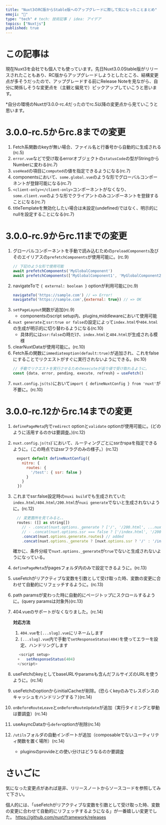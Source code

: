 ```yaml
---
title: "Nuxt3のRC版からStable版へのアップグレードに際して気になったことまとめ"
emoji: "🔖"
type: "tech" # tech: 技術記事 / idea: アイデア
topics: ["Nuxtjs"]
published: true
---
```

# この記事は
現在Nuxt3を会社でも個人でも使っています。先日Nuxt3.0.0Stable版がリリースされたこともあり、RC版からアップグレードしようとしたところ、結構変更点が多そうだったので、アップグレードする前にRelease Noteを見ながら、自分に関係しそうな変更点を（主観と偏見で）ピックアップしていこうと思います。

*自分の環境のNuxtが3.0.0-rc.4だったのでrc.5以降の変更点から見ていこうと思います。

# 3.0.0-rc.5からrc.8までの変更
1. Fetch系関数のkeyが無い場合、ファイル名と行番号から自動的に生成される(rc.5)
2. `error.vue`などで受け取るerrorオブジェクトの`statusCode`の型がStringからNumberに変わる(rc.7)
3. `useHead`の項目に`computed`の値を指定できるようになる(rc.7)
4. componentsにおいて、`some.global.vue`のような形でグローバルコンポーネントが登録可能になる(rc.7)
5. `<client-only></client-only>`コンポーネントがなくなり、`some.client.vue`のような形でクライアントのみコンポーネントを登録することになる(rc.7)
6. titleTemplateを無効化したい場合は未設定(undefined)ではなく、明示的にnullを設定することになる(rc.7)

# 3.0.0-rc.9からrc.11までの変更
1. グローバルコンポーネントを手動で読み込むための`preloadComponents`及びそのエイリアスの`prefetchComponents`が使用可能に。(rc.9)
    ```js
    // 下記のような形で使用可能
    await prefetchComponents('MyGlobalComponent')
    await prefetchComponents(['MyGlobalComponent1', 'MyGlobalComponent2'])
    ```
2. navigateToで `{ external: boolean }` optionが利用可能に(rc.9)
    ```js
    navigateTo('https://sample.com') // => Error!
    navigateTo('https://sample.com',{external: true}) // => OK
    ```
3. `setPageLayout`関数が追加(rc.9)
   - componentsのscript setup内、plugins,middlewareにおいて使用可能
4. `nuxt generate`と`ssr:true or false`の設定によって`index.html`や`404.html`の生成が明示的に切り替わるようになる(rc.10)
   - 具体的には`ssr:false`の時だけ、`index.html`と`404.html`が生成される模様
5. clearNuxtDataが使用可能に。(rc.10)
6. Fetch系の関数に`immediateoption(default:true)`が追加され、これをfalseにすることでリクエストがすぐに実行されないようにできる。(rc.10)
    ```js
    // 手動でリクエストを実行させるためのexecuteが返り値で受け取れるように。
    const {data, error, pending, execute, refresh} = useFetch()
    ```
7. `nuxt.config.js(ts)`において`import { defineNuxtConfig } from 'nuxt'`が不要に。(rc.10)

# 3.0.0-rc.12からrc.14までの変更
1. `definePageMeta`内で`redirect` optionと`validate` optionが使用可能に。(どのように活用するのかは要調査。)(rc.12)

2. `nuxt.config.js(ts`)`において、ルーティングごとにssrかspaを指定できるように。（この時点ではssrフラグのみの様子。）(rc.12)
    ```js
    　export default defineNuxtConfig({
        nitro: {
          routes: {
            '/test': { ssr: false }
          }
        }
      })
    ```
3. これまでssr:false設定時の`nuxi build`でも生成されていた`index.html/404.html/200.html`が`nuxi generate`でないと生成されないように。(rc.12)
    ```js
    　// 変更箇所を見てみると、、
    　routes: ([] as string[])
        // - .concat(nuxt.options._generate ? ['/', '/200.html', ...nuxt.options.generate.routes] : [])
        // - .concat(nuxt.options.ssr === false ? ['/index.html', '/200.html', '/404.html'] : [])
        .concat(nuxt.options.generate.routes) // added
        .concat(nuxt.options._generate ? [nuxt.options.ssr ? '/' : '/index.html', '/200.html', '/404.html'] : []) // added
    ```
    確かに、条件分岐で`nuxt.options._generate`が`true`でないと生成されないようになっている。

4. `definePageMeta`がpagesフォルダ内のみで設定できるように。(rc.13)

5. useFetchがリアクティブな変数を引数として受け取った時、変数の変更に合わせて自動的にリフェッチするように。(rc.13)

6. path paramsが変わった時に自動的にページトップにスクロールするように。(query paramsは対象外)(rc.13)

7. 404.vueのサポートがなくなりました。(rc.14)

    **対応方法**
    1. `404.vue`を`[...slug].vue`にリネームします
    2. `[...slug].vue`内で手動で`setResponseStatus(404)`を使ってエラーを設定、ハンドリングします
    ```js
    　 <script setup>
      +   setResponseStatus(404)
      </script>
    ```
8. useFetchのkeyとしてbaseURLやparamsも含んだフルサイズのURLを使うように。(rc.14)

9. useFetchのoptionからinitialCacheが削除。(恐らくkeyのみでレスポンスのキャッシュをハンドリングする？)(rc.14)

10. `onBeforeRouteLeave`と`onBeforeRouteUpdate`が追加（実行タイミングと挙動は要調査）(rc.14)

11. useAsyncDataから`defer`optionが削除(rc.14)

12. `/utils`フォルダの自動インポートが追加（composableでないユーティリティ関数を置く場所）(rc.14)
    - pluginsのprovideとの使い分けはどうなるのか要調査

# さいごに
気になった変更点があれば是非、リリースノートからソースコードを参照してみて下さい。

個人的には、「useFetchがリアクティブな変数を引数として受け取った時、変数の変更に合わせて自動的にリフェッチするようになる」が一番嬉しい変更でした。
https://github.com/nuxt/framework/releases